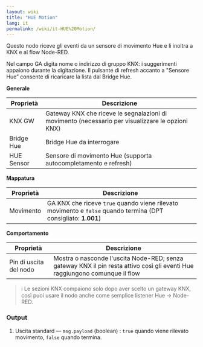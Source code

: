 ```yaml
---
layout: wiki
title: "HUE Motion"
lang: it
permalink: /wiki/it-HUE%20Motion/
---
```

Questo nodo riceve gli eventi da un sensore di movimento Hue e li inoltra a KNX e al flow Node-RED.

Nel campo GA digita nome o indirizzo di gruppo KNX: i suggerimenti appaiono durante la digitazione. Il pulsante di refresh accanto a "Sensore Hue” consente di ricaricare la lista dal Bridge Hue.

**Generale**

| Proprietà | Descrizione |
|-|-|
|KNX GW |Gateway KNX che riceve le segnalazioni di movimento (necessario per visualizzare le opzioni KNX) |
|Bridge Hue |Bridge Hue da interrogare |
| HUE Sensor | Sensore di movimento Hue (supporta autocompletamento e refresh) |

**Mappatura**

| Proprietà | Descrizione |
|--|--|
| Movimento | GA KNX che riceve `true` quando viene rilevato movimento e `false` quando termina (DPT consigliato: <b>1.001</b>) |

**Comportamento**

| Proprietà | Descrizione |
|--|--|
| Pin di uscita del nodo | Mostra o nasconde l'uscita Node-RED; senza gateway KNX il pin resta attivo così gli eventi Hue raggiungono comunque il flow |

> ℹ️ Le sezioni KNX compaiono solo dopo aver scelto un gateway KNX, così puoi usare il nodo anche come semplice listener Hue → Node-RED.

### Output

1. Uscita standard — `msg.payload` (boolean)
   : `true` quando viene rilevato movimento, `false` quando termina.
